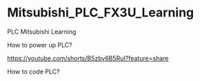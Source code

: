 # Mitsubishi_PLC_FX3U_Learning
PLC Mitsubishi Learning

How to power up PLC?

https://youtube.com/shorts/B5zbv6B5RuI?feature=share

How to code PLC?


